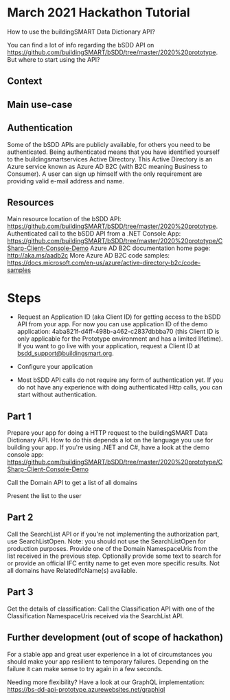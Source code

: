 # March 2021 Hackathon Tutorial

How to use the buildingSMART Data Dictionary API?

You can find a lot of info regarding the bSDD API on https://github.com/buildingSMART/bSDD/tree/master/2020%20prototype.
But where to start using the API?

## Context

## Main use-case

## Authentication

Some of the bSDD APIs are publicly available, for others you need to be authenticated.
Being authenticated means that you have identified yourself to the buildingsmartservices Active Directory. This Active Directory is an Azure service known as Azure AD B2C (with B2C meaning Business to Consumer). A user can sign up himself with the only requirement are providing valid e-mail address and name.


## Resources

Main resource location of the bSDD API: https://github.com/buildingSMART/bSDD/tree/master/2020%20prototype.
Authenticated call to the bSDD API from a .NET Console App: https://github.com/buildingSMART/bSDD/tree/master/2020%20prototype/CSharp-Client-Console-Demo
Azure AD B2C documentation home page: http://aka.ms/aadb2c
More Azure AD B2C code samples: https://docs.microsoft.com/en-us/azure/active-directory-b2c/code-samples

# Steps

- Request an Application ID (aka Client ID) for getting access to the bSDD API from your app. For now you can use application ID of the demo application: 4aba821f-d4ff-498b-a462-c2837dbbba70 (this Client ID is only applicable for the Prototype environment and has a limited lifetime). If you want to go live with your application, request a Client ID at bsdd_support@buildingsmart.org.

- Configure your application

- Most bSDD API calls do not require any form of authentication yet. If you do not have any experience with doing authenticated Http calls, you can start without authentication.

## Part 1

Prepare your app for doing a HTTP request to the buildingSMART Data Dictionary API.
How to do this depends a lot on the language you use for building your app. If you're using .NET and C#, have a look at the demo console app: https://github.com/buildingSMART/bSDD/tree/master/2020%20prototype/CSharp-Client-Console-Demo

Call the Domain API to get a list of all domains

Present the list to the user

## Part 2

Call the SearchList API or if you're not implementing the authorization part, use SearchListOpen. Note: you should not use the SearchListOpen for production purposes.
Provide one of the Domain NamespaceUris from the list received in the previous step.
Optionally provide some text to search for or provide an official IFC entity name to get even more specific results.
Not all domains have RelatedIfcName(s) available.

## Part 3

Get the details of classification:
Call the Classification API with one of the Classification NamespaceUris received via the SearchList API.

## Further development (out of scope of hackathon)

For a stable app and great user experience in a lot of circumstances you should make your app resilient to temporary failures. Depending on the failure it can make sense to try again in a few seconds.

Needing more flexibility? Have a look at our GraphQL implementation: https://bs-dd-api-prototype.azurewebsites.net/graphiql 